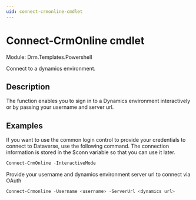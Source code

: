 ```yaml
---
uid: connect-crmonline-cmdlet
---
```


# Connect-CrmOnline cmdlet

Module: Drm.Templates.Powershell

Connect to a dynamics environment.

## Description

The function enables you to sign in to a Dynamics environment interactively or by passing your username and server url.

## Examples

If you want to use the common login control to provide your credentials to connect to Dataverse, use the following command. 
The connection information is stored in the $conn variable so that you can use it later.

```powershell
Connect-CrmOnline -InteractiveMode
```

Provide your username and dynamics environment server url to connect via OAuth

```powershell
Connect-Crmonline -Username <username> -ServerUrl <dynamics url>
```